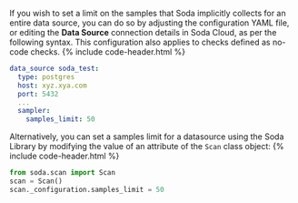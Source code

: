 If you wish to set a limit on the samples that Soda implicitly collects for an entire data source, you can do so by adjusting the configuration YAML file, or editing the **Data Source** connection details in Soda Cloud, as per the following syntax. This configuration also applies to checks defined as no-code checks.
{% include code-header.html %}
```yaml
data_source soda_test:
  type: postgres
  host: xyz.xya.com
  port: 5432
  ...
  sampler:
    samples_limit: 50
```

Alternatively, you can set a samples limit for a datasource using the Soda Library by modifying the value of an attribute of the `Scan` class object:
{% include code-header.html %}
```python
from soda.scan import Scan
scan = Scan()
scan._configuration.samples_limit = 50
```